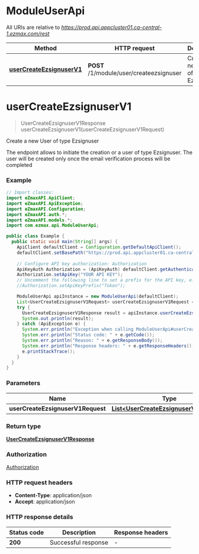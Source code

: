 # ModuleUserApi

All URIs are relative to *https://prod.api.appcluster01.ca-central-1.ezmax.com/rest*

| Method | HTTP request | Description |
|------------- | ------------- | -------------|
| [**userCreateEzsignuserV1**](ModuleUserApi.md#userCreateEzsignuserV1) | **POST** /1/module/user/createezsignuser | Create a new User of type Ezsignuser |


<a name="userCreateEzsignuserV1"></a>
# **userCreateEzsignuserV1**
> UserCreateEzsignuserV1Response userCreateEzsignuserV1(userCreateEzsignuserV1Request)

Create a new User of type Ezsignuser

The endpoint allows to initiate the creation or a user of type Ezsignuser.  The user will be created only once the email verification process will be completed

### Example
```java
// Import classes:
import eZmaxAPI.ApiClient;
import eZmaxAPI.ApiException;
import eZmaxAPI.Configuration;
import eZmaxAPI.auth.*;
import eZmaxAPI.models.*;
import com.ezmax.api.ModuleUserApi;

public class Example {
  public static void main(String[] args) {
    ApiClient defaultClient = Configuration.getDefaultApiClient();
    defaultClient.setBasePath("https://prod.api.appcluster01.ca-central-1.ezmax.com/rest");
    
    // Configure API key authorization: Authorization
    ApiKeyAuth Authorization = (ApiKeyAuth) defaultClient.getAuthentication("Authorization");
    Authorization.setApiKey("YOUR API KEY");
    // Uncomment the following line to set a prefix for the API key, e.g. "Token" (defaults to null)
    //Authorization.setApiKeyPrefix("Token");

    ModuleUserApi apiInstance = new ModuleUserApi(defaultClient);
    List<UserCreateEzsignuserV1Request> userCreateEzsignuserV1Request = Arrays.asList(); // List<UserCreateEzsignuserV1Request> | 
    try {
      UserCreateEzsignuserV1Response result = apiInstance.userCreateEzsignuserV1(userCreateEzsignuserV1Request);
      System.out.println(result);
    } catch (ApiException e) {
      System.err.println("Exception when calling ModuleUserApi#userCreateEzsignuserV1");
      System.err.println("Status code: " + e.getCode());
      System.err.println("Reason: " + e.getResponseBody());
      System.err.println("Response headers: " + e.getResponseHeaders());
      e.printStackTrace();
    }
  }
}
```

### Parameters

| Name | Type | Description  | Notes |
|------------- | ------------- | ------------- | -------------|
| **userCreateEzsignuserV1Request** | [**List&lt;UserCreateEzsignuserV1Request&gt;**](UserCreateEzsignuserV1Request.md)|  | |

### Return type

[**UserCreateEzsignuserV1Response**](UserCreateEzsignuserV1Response.md)

### Authorization

[Authorization](../README.md#Authorization)

### HTTP request headers

 - **Content-Type**: application/json
 - **Accept**: application/json

### HTTP response details
| Status code | Description | Response headers |
|-------------|-------------|------------------|
| **200** | Successful response |  -  |

